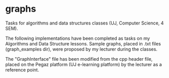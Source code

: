 # graphs
Tasks for algorithms and data structures classes (UJ, Computer Science, 4 SEM).

The following implementations have been completed as tasks on my Algorithms and Data Structure lessons.
Sample graphs, placed in .txt files (graph_examples dir), were proposed by my lecturer during the classes.

The "GraphInterface" file has been modified from the cpp header file, placed on the Pegaz platform (UJ e-learning platform) by the lecturer as a reference point.
